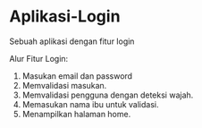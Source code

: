 # Aplikasi-Login
Sebuah aplikasi dengan fitur login

Alur Fitur Login:

1. Masukan email dan password
2. Memvalidasi masukan.
3. Memvalidasi pengguna dengan deteksi wajah.
4. Memasukan nama ibu untuk validasi.
5. Menampilkan halaman home.
